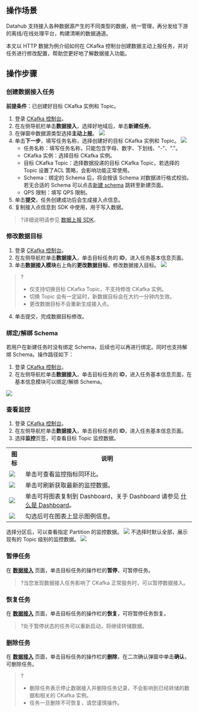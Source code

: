 ## 操作场景

Datahub 支持接入各种数据源产生的不同类型的数据，统一管理，再分发给下游的离线/在线处理平台，构建清晰的数据通道。

本文以 HTTP 数据为例介绍如何在 CKafka 控制台创建数据主动上报任务，并对任务进行修改配置，帮助您更好地了解数据接入功能。

## 操作步骤

### 创建数据接入任务

**前提条件**：已创建好目标 CKafka 实例和 Topic。


1. 登录 [CKafka 控制台](https://console.cloud.tencent.com/ckafka)。
2. 在左侧导航栏单击**数据接入**，选择好地域后，单击**新建任务**。
3. 在弹窗中数据源类型选择**主动上报**。
   ![](https://qcloudimg.tencent-cloud.cn/raw/e6ded2ebd807722f2eaf1ef9bb1c674a.png)
4. 单击**下一步**，填写任务名称，选择创建好的目标 CKafka 实例和 Topic。
   ![](https://qcloudimg.tencent-cloud.cn/raw/df04e9dc13fde617268e65940e3f216e.png)
   - 任务名称：填写任务名称，只能包含字母、数字、下划线、"-"、"."。
   - CKafka 实例：选择目标 CKafka 实例。
   - 目标 CKafka Topic：选择数据投递的目标 CKafka Topic，若选择的 Topic 设置了ACL 策略，会影响功能正常使用。
   - Schema：绑定的 Schema 后，将会按该 Schema 对数据进行格式校验。若无合适的 Schema 可以点击[新建 schema](https://console.cloud.tencent.com/ckafka/datahub-schema?rid=8&createStatus=true) 跳转至新建页面。
   - QPS 限制：填写 QPS 限制。
5. 单击**提交**，任务创建成功后会生成接入点信息。
6. 复制接入点信息到 SDK 中使用，用于写入数据。

>?详细说明请参见 [数据上报 SDK](https://cloud.tencent.com/document/product/597/71210)。



### 修改数据目标

1. 登录 [CKafka 控制台](https://console.cloud.tencent.com/ckafka)。
2. 在左侧导航栏单击**数据接入**，单击目标任务的 **ID**，进入任务基本信息页面。
3. 单击**数据接入模块**右上角的**更改数据目标**，修改数据接入目标。
   ![](https://qcloudimg.tencent-cloud.cn/raw/0d2568133d8e3e7d716374ba40533d1e.png)

> ?
>
> - 仅支持切换目标 CKafka Topic，不支持修改 CKafka 实例。
> - 切换 Topic 会有一定延时，新数据目标会在大约一分钟内生效。
> - 更改数据目标不会重新生成接入点。

4. 单击提交，完成数据目标修改。



### 绑定/解绑 Schema

若用户在新建任务时没有绑定 Schema，后续也可以再进行绑定。同时也支持解绑 Schema。操作路径如下：

1. 登录 [CKafka 控制台](https://console.cloud.tencent.com/ckafka)。
2. 在左侧导航栏单击**数据接入**，单击目标任务的 **ID**，进入任务基本信息页面，在基本信息模块可以绑定/解绑 Schema。

![](https://qcloudimg.tencent-cloud.cn/raw/2a343972ff095fc48efef39f9ff893c2.png)

### 查看监控

1. 登录 [CKafka 控制台](https://console.cloud.tencent.com/ckafka)。
2. 在左侧导航栏单击**数据接入**，单击目标任务的 **ID**，进入任务基本信息页面。
3. 选择**监控**页签，可查看目标 Topic 监控数据。

<table>
    <tr>
        <th>图标</th>
        <th>说明</th>
    </tr>
    <tr>
        <td><img src ="https://main.qcloudimg.com/raw/9ba57bbd3b8ef3efc4f687d63d27a46d.png" style ="margin:0"></td>
        <td>单击可查看监控指标同环比。</td>
    </tr>
    <tr>
        <td><img src ="https://main.qcloudimg.com/raw/34bdbdbdabb7b5720bf17d78c636a4ad.png" style ="margin:0"></td>
        <td>单击可刷新获取最新的监控数据。</td>
    </tr>
    <tr>
        <td><img src ="https://main.qcloudimg.com/raw/8f2bf7f4df9ddd959f0ecb69fdda8e4c.png" style ="margin:0"></td>
        <td>单击可将图表复制到 Dashboard，关于 Dashboard 请参见 <a href="https://cloud.tencent.com/document/product/248/47161">什么是 Dashboard</a>。</td>
    </tr>
    <tr>
        <td><img src ="https://main.qcloudimg.com/raw/af20129df7be46f33ab7d3598f6e9213.png" style ="margin:0"></td>
        <td>勾选后可在图表上显示图例信息。</td>
    </tr>
</table> 

选择分区后，可以查看指定 Partition 的监控数据。
	 <img src ="https://qcloudimg.tencent-cloud.cn/raw/6c3b44f409a7a42ea6c177ce583234cd.png"> 
   不选择时默认全部，展示现有的 Topic 级别的监控数据。
	 ![](https://qcloudimg.tencent-cloud.cn/raw/0b6fe758da2781ca2c4b3ea35b79308c.png) 


### 暂停任务

在 **[数据接入](https://console.cloud.tencent.com/ckafka/datahub-access)** 页面，单击目标任务的操作栏的**暂停**，可暂停任务。

> ?当您发现数据接入任务影响了 CKafka 正常服务时，可以暂停数据接入。


### 恢复任务

在 **[数据接入](https://console.cloud.tencent.com/ckafka/datahub-access)** 页面，单击目标任务的操作栏的**恢复**，可将暂停任务恢复。

> ?处于暂停状态的任务可以重新启动，将继续转储数据。


### 删除任务

在  **[数据接入](https://console.cloud.tencent.com/ckafka/datahub-access)** 页面，单击目标任务的操作栏的**删除**，在二次确认弹窗中单击**确认**，可删除任务。

> ?
>
> - 删除任务表示停止数据接入并删除任务记录，不会影响到已经转储的数据和相关的 CKafka 实例。
> - 任务一旦删除不可恢复，请您谨慎操作。
